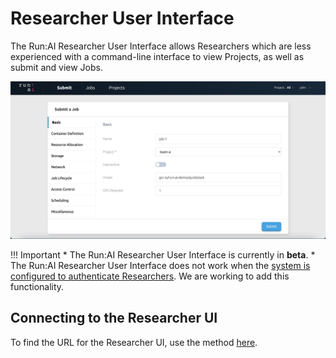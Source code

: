# Researcher User Interface

The Run:AI Researcher User Interface allows Researchers which are less experienced with a command-line interface to view Projects, as well as submit and view Jobs. 

![researcher.png](img/researcher.png)


!!! Important
    * The Run:AI Researcher User Interface is currently in __beta__.
    * The Run:AI Researcher User Interface does not work when the [system is configured to authenticate Researchers](../Cluster-Setup/researcher-authentication.md). We are working to add this functionality.

## Connecting to the Researcher UI

To find the URL for the Researcher UI, use the method [here](../../developer/researcher-rest-api/overview.md#Finding-the-API-Endpoint-URL). 

